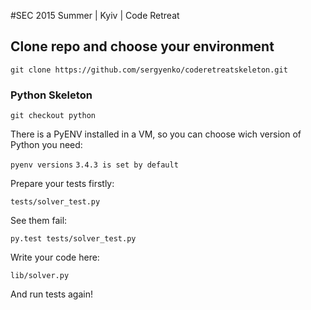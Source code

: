 #SEC 2015 Summer | Kyiv | Code Retreat

## Clone repo and choose your environment

`git clone https://github.com/sergyenko/coderetreatskeleton.git`

### Python Skeleton

`git checkout python`

There is a PyENV installed in a VM, so you can choose wich version of
Python you need:

`pyenv versions`
`3.4.3 is set by default`

Prepare your tests firstly:

`tests/solver_test.py`

See them fail:

`py.test tests/solver_test.py`

Write your code here:

`lib/solver.py`

And run tests again!

